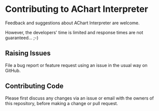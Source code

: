 
# Contributing to AChart Interpreter

Feedback and suggestions about AChart Interpreter are welcome.

However, the developers' time is limited and response times are not
guaranteed... ;-)



## Raising Issues

File a bug report or feature request using an issue in the usual way
on GitHub.


## Contributing Code

Please first discuss any changes via an issue or email with the owners
of this repository, before making a change or pull request.

